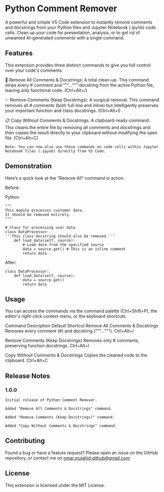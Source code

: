 # Python Comment Remover
A powerful and simple VS Code extension to instantly remove comments and docstrings from your Python files and Jupyter Notebook (.ipynb) code cells. Clean up your code for presentation, analysis, or to get rid of unwanted AI-generated comments with a single command.

## Features
This extension provides three distinct commands to give you full control over your code's comments:

🧹 Remove All Comments & Docstrings: A total clean-up. This command strips every # comment and """...""" docstring from the active Python file, leaving only functional code. (Ctrl+Alt+/)

✨ Remove Comments (Keep Docstrings): A surgical removal. This command removes all # comments (both full-line and inline) but intelligently preserves your important function and class docstrings. (Ctrl+Alt+I)

📋 Copy Without Comments & Docstrings: A clipboard-ready command. This cleans the entire file by removing all comments and docstrings and then copies the result directly to your clipboard without modifying the open file. (Ctrl+Alt+C)

    Note: You can now also use these commands on code cells within Jupyter Notebook files (.ipynb) directly from VS Code. 

## Demonstration
Here’s a quick look at the "Remove All" command in action.

Before:

Python

    """
    This module processes customer data.
    It should be removed entirely.
    """

    # Class for processing user data
    class DataProcessor:
    '''This class docstring should also be removed.'''
        def load_data(self, source):
            # Load data from the specified source
            data = source.get() # This is an inline comment
            return data
After:


    class DataProcessor:
        def load_data(self, source):
            data = source.get()
            return data
## Usage
You can access the commands via the command palette (Ctrl+Shift+P), the editor's right-click context menu, or the keyboard shortcuts.

Command	Description	Default Shortcut
Remove All Comments & Docstrings	Removes every comment (#) and docstring ("""...""").	Ctrl+Alt+/

Remove Comments (Keep Docstrings)	Removes only # comments, preserving function docstrings.	Ctrl+Alt+I

Copy Without Comments & Docstrings	Copies the cleaned code to the clipboard.	Ctrl+Alt+C

## Release Notes
### 1.0.0
    Initial release of Python Comment Remover.

    Added "Remove All Comments & Docstrings" command.

    Added "Remove Comments (Keep Docstrings)" command.

    Added "Copy Without Comments & Docstrings" command.

## Contributing
Found a bug or have a feature request? Please open an issue on the GitHub repository, or contact me on omar.mujahid.github@gmail.com

## License
This extension is licensed under the MIT License.